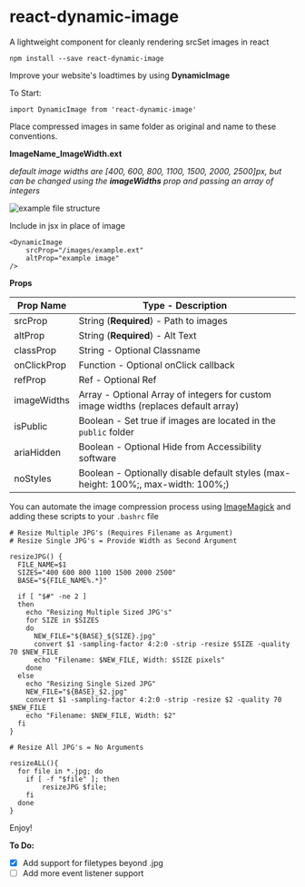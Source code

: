 # react-dynamic-image

A lightweight component for cleanly rendering srcSet images in react

`npm install --save react-dynamic-image`

Improve your website's loadtimes by using **DynamicImage**

To Start:

`import DynamicImage from 'react-dynamic-image'`

Place compressed images in same folder as original and name to these conventions.

**ImageName_ImageWidth.ext**

_default image widths are [400, 600, 800, 1100, 1500, 2000, 2500]px, but can be changed using the **imageWidths** prop and passing an array of integers_

![example file structure](https://i.imgur.com/GzCo7gO.png)

Include in jsx in place of image

```
<DynamicImage
    srcProp="/images/example.ext"
    altProp="example image"
/>
```

**Props**

| Prop Name   | Type - Description                                                                  |
| ----------- | ----------------------------------------------------------------------------------- |
| srcProp     | String (**Required**) - Path to images                                              |
| altProp     | String (**Required**) - Alt Text                                                    |
| classProp   | String - Optional Classname                                                         |
| onClickProp | Function - Optional onClick callback                                                |
| refProp     | Ref - Optional Ref                                                                  |
| imageWidths | Array - Optional Array of integers for custom image widths (replaces default array) |
| isPublic    | Boolean - Set true if images are located in the `public` folder                     |
| ariaHidden  | Boolean - Optional Hide from Accessibility software                                 |
| noStyles    | Boolean - Optionally disable default styles (max-height: 100%;, max-width: 100%;)   |

You can automate the image compression process using [ImageMagick](https://www.imagemagick.org/script/download.php) and adding these scripts to your `.bashrc` file

```
# Resize Multiple JPG's (Requires Filename as Argument)
# Resize Single JPG's = Provide Width as Second Argument

resizeJPG() {
  FILE_NAME=$1
  SIZES="400 600 800 1100 1500 2000 2500"
  BASE="${FILE_NAME%.*}"

  if [ "$#" -ne 2 ]
  then
    echo "Resizing Multiple Sized JPG's"
    for SIZE in $SIZES
    do
      NEW_FILE="${BASE}_${SIZE}.jpg"
      convert $1 -sampling-factor 4:2:0 -strip -resize $SIZE -quality 70 $NEW_FILE
      echo "Filename: $NEW_FILE, Width: $SIZE pixels"
    done
  else
    echo "Resizing Single Sized JPG"
    NEW_FILE="${BASE}_$2.jpg"
    convert $1 -sampling-factor 4:2:0 -strip -resize $2 -quality 70 $NEW_FILE
    echo "Filename: $NEW_FILE, Width: $2"
  fi
}

# Resize All JPG's = No Arguments

resizeALL(){
  for file in *.jpg; do
    if [ -f "$file" ]; then
        resizeJPG $file;
    fi
  done
}
```

Enjoy!

**To Do:**

- [x] Add support for filetypes beyond .jpg
- [ ] Add more event listener support
